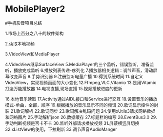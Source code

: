 # MobilePlayer2
#手机影音项目总结</p>
1.市场上百分之八十的软件架构</p>
2.读取本地视频</p>
3.VideoView和MediaPlayer</p>
4.VideoView继承SurfaceView
5.MediaPlayer的三个监听，错误监听，准备监听，播放完成监听
6.播放列表传递-序列化
7.播放器相关逻辑：调节声音，滑动屏幕改变声音
8.手势识别器
9.注册监听电量广播
10.得到系统时间
11.自定义VideoView，实现视频画面的大小变化
12.Ffmpeg,VLC,Vitamio
13.是用Vitamio打造万能播放器
14.电视直播,现场直播
15.视频播放进度的更新


16.本地音乐读取
17.Activity通过AIDL接口和Service进行交互
18.设置音乐的播放模式-单曲，全部，顺序
19.根据播放的音乐显示不同的频谱
20.歌词显示控件的封装
21.歌词解析
22.歌词同步
23.歌词解决乱码问题
24.使用xUtils3请求网络数据和网络图片
25.手动解析json
26.数据缓存
27.标题栏的编写
28.EventBus3.0
29.手动判断视频是否卡不卡
30.监听外部请求播放视频
31.屏蔽横竖屏切换
32.xListView的使用，下拉刷新
33.调节声音AudioManger
